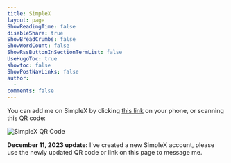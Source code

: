 ```yaml
---
title: SimpleX
layout: page
ShowReadingTime: false
disableShare: true
ShowBreadCrumbs: false
ShowWordCount: false
ShowRssButtonInSectionTermList: false
UseHugoToc: true
showtoc: false
ShowPostNavLinks: false
author:
  -
comments: false
---
```


You can add me on SimpleX by clicking [this link](https://simplex.chat/contact#/?v=1-4&smp=smp%3A%2F%2FZKe4uxF4Z_aLJJOEsC-Y6hSkXgQS5-oc442JQGkyP8M%3D%40smp17.simplex.im%2FOymN4t_p_UnOlcN-6prErTqT_T2alSOZ%23%2F%3Fv%3D1-2%26dh%3DMCowBQYDK2VuAyEAAse_Pes4-8YNsGyPhT7XFEm8PDv8AcXwLmbvbHERBmc%253D%26srv%3Dogtwfxyi3h2h5weftjjpjmxclhb5ugufa5rcyrmg7j4xlch7qsr5nuqd.onion) on your phone, or scanning this QR code:

![SimpleX QR Code](/simplex.jpg)

**December 11, 2023 update:** I've created a new SimpleX account, please use the newly updated QR code or link on this page to message me.
